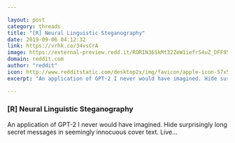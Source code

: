 ```yaml
---

layout: post
category: threads
title: "[R] Neural Linguistic Steganography"
date: 2019-09-06 04:12:32
link: https://vrhk.co/34vsCrA
image: https://external-preview.redd.it/RORIN36SkMt32ZeW1iefrS4uZ_DFF95lb6bBFGfRPm4.jpg?width=181&height=94.7643979058&auto=webp&s=9831ce5c3b5c0f03ff57596d3f41796a90222f3d
domain: reddit.com
author: "reddit"
icon: http://www.redditstatic.com/desktop2x/img/favicon/apple-icon-57x57.png
excerpt: "An application of GPT-2 I never would have imagined. Hide surprisingly long secret messages in seemingly innocuous cover text. Live..."

---
```


### [R] Neural Linguistic Steganography

An application of GPT-2 I never would have imagined. Hide surprisingly long secret messages in seemingly innocuous cover text. Live...